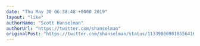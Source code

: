 ```yaml
---
date: "Thu May 30 06:38:48 +0000 2019"
layout: "like"
authorName: "Scott Hanselman"
authorUrl: "https://twitter.com/shanselman"
originalPost: "https://twitter.com/shanselman/status/1133986098185564160"
---
```

